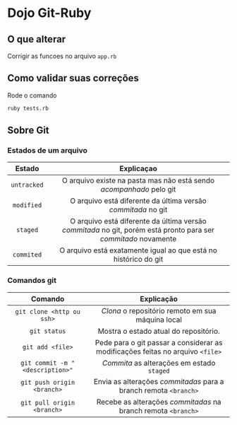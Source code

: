 # Dojo Git-Ruby

## O que alterar

Corrigir as funcoes no arquivo `app.rb`

## Como validar suas correções

Rode o comando
```bash
ruby tests.rb
```

## Sobre Git

### Estados de um arquivo
| Estado | Explicaçao |
| :----: | :--------: |
| `untracked` | O arquivo existe na pasta mas não está sendo _acompanhado_ pelo git |
| `modified`  | O arquivo está diferente da última versão _commitada_ no git |
| `staged` | O arquivo está diferente da última versão _commitada_ no git, porém está pronto para ser _commitado_ novamente |
| `commited` | O arquivo está exatamente igual ao que está no histórico do git |

### Comandos git
| Comando | Explicação |
| :-----: | :--------: |
| `git clone <http ou ssh>` | _Clona_ o repositório remoto em sua máquina local |
| `git status` | Mostra o estado atual do repositório. |
| `git add <file>` | Pede para o git passar a considerar as modificações feitas no arquivo `<file>`
| `git commit -m "<description>"` | _Commita_ as alterações em estado `staged` |
| `git push origin <branch>` | Envia as alterações _commitadas_ para a branch remota `<branch>` |
| `git pull origin <branch>` | Recebe as alterações _commitadas_ na branch remota `<branch>` |
